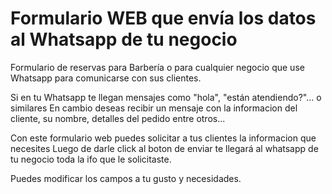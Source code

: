 # Formulario WEB que envía los datos al Whatsapp de tu negocio
Formulario de reservas para Barbería o para cualquier negocio que use Whatsapp para comunicarse con sus clientes.

Si en tu Whatsapp te llegan mensajes como "hola", "están atendiendo?"... o similares
En cambio deseas recibir un mensaje con la informacion del cliente, su nombre, detalles del pedido entre otros...

Con este formulario web puedes solicitar a tus clientes la informacion que necesites
Luego de darle click al boton de enviar te llegará al whatsapp de tu negocio toda la ifo que le solicitaste.

Puedes modificar los campos a tu gusto y necesidades.


